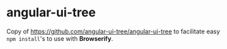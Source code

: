 # angular-ui-tree

Copy of https://github.com/angular-ui-tree/angular-ui-tree to facilitate easy `npm install`'s to use with __Browserify__.
